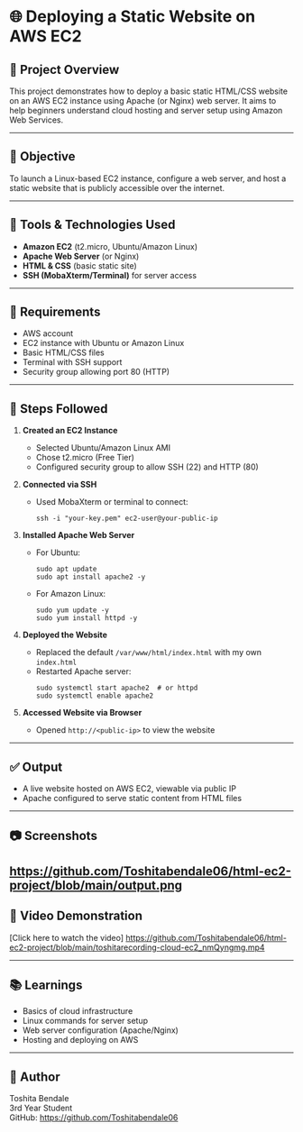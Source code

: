 # 🌐 Deploying a Static Website on AWS EC2

## 🚀 Project Overview

This project demonstrates how to deploy a basic static HTML/CSS website on an AWS EC2 instance using Apache (or Nginx) web server. It aims to help beginners understand cloud hosting and server setup using Amazon Web Services.

---

## 🎯 Objective

To launch a Linux-based EC2 instance, configure a web server, and host a static website that is publicly accessible over the internet.

---

## 🔧 Tools & Technologies Used

- **Amazon EC2** (t2.micro, Ubuntu/Amazon Linux)
- **Apache Web Server** (or Nginx)
- **HTML & CSS** (basic static site)
- **SSH (MobaXterm/Terminal)** for server access

---

## 🧰 Requirements

- AWS account
- EC2 instance with Ubuntu or Amazon Linux
- Basic HTML/CSS files
- Terminal with SSH support
- Security group allowing port 80 (HTTP)

---

## 📌 Steps Followed

1. **Created an EC2 Instance**
   - Selected Ubuntu/Amazon Linux AMI
   - Chose t2.micro (Free Tier)
   - Configured security group to allow SSH (22) and HTTP (80)

2. **Connected via SSH**
   - Used MobaXterm or terminal to connect:
     ```
     ssh -i "your-key.pem" ec2-user@your-public-ip
     ```

3. **Installed Apache Web Server**
   - For Ubuntu:
     ```
     sudo apt update
     sudo apt install apache2 -y
     ```
   - For Amazon Linux:
     ```
     sudo yum update -y
     sudo yum install httpd -y
     ```

4. **Deployed the Website**
   - Replaced the default `/var/www/html/index.html` with my own `index.html`
   - Restarted Apache server:
     ```
     sudo systemctl start apache2  # or httpd
     sudo systemctl enable apache2
     ```

5. **Accessed Website via Browser**
   - Opened `http://<public-ip>` to view the website

---

## ✅ Output

- A live website hosted on AWS EC2, viewable via public IP
- Apache configured to serve static content from HTML files

---

## 📷 Screenshots

https://github.com/Toshitabendale06/html-ec2-project/blob/main/output.png
---

## 🎥 Video Demonstration

[Click here to watch the video] https://github.com/Toshitabendale06/html-ec2-project/blob/main/toshitarecording-cloud-ec2_nmQyngmg.mp4  

---

## 📚 Learnings

- Basics of cloud infrastructure
- Linux commands for server setup
- Web server configuration (Apache/Nginx)
- Hosting and deploying on AWS

---

## 💬 Author

Toshita Bendale  
3rd Year Student  
GitHub: https://github.com/Toshitabendale06

